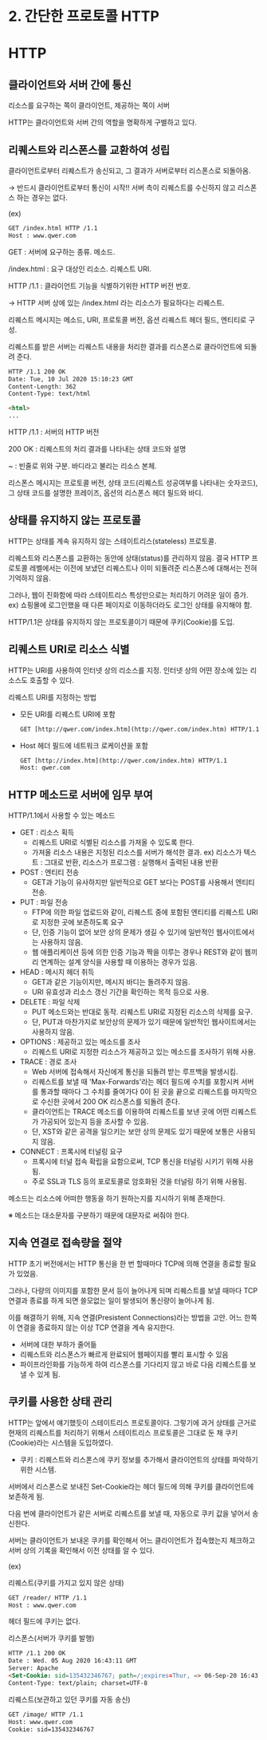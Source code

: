 # 2. 간단한 프로토콜 HTTP

# HTTP

## 클라이언트와 서버 간에 통신

리소스를 요구하는 쪽이 클라이언트, 제공하는 쪽이 서버

HTTP는 클라이언트와 서버 간의 역할을 명확하게 구별하고 있다.

## 리퀘스트와 리스폰스를 교환하여 성립

클라이언트로부터 리퀘스트가 송신되고, 그 결과가 서버로부터 리스폰스로 되돌아옴.

→ 반드시 클라이언트로부터 통신이 시작!! 서버 측이 리퀘스트를 수신하지 않고 리스폰스 하는 경우는 없다.

(ex)

```html
GET /index.html HTTP /1.1
Host : www.qwer.com
```

GET : 서버에 요구하는 종류. 메소드.

/index.html : 요구 대상인 리소스. 리퀘스트 URI.

HTTP /1.1 : 클라이언트 기능을 식별하기위한 HTTP 버전 번호.

→ HTTP 서버 상에 있는 /index.html 라는 리소스가 필요하다는 리퀘스트. 

리퀘스트 메시지는 메소드, URI, 프로토콜 버전, 옵션 리퀘스트 헤더 필드, 엔티티로 구성.

리퀘스트를 받은 서버는 리퀘스트 내용을 처리한 결과를 리스폰스로 클라이언트에 되돌려 준다.

```html
HTTP /1.1 200 OK
Date: Tue, 10 Jul 2020 15:10:23 GMT
Content-Length: 362
Content-Type: text/html

<html>
...
```

HTTP /1.1 : 서버의 HTTP 버전

200 OK : 리퀘스트의 처리 결과를 나타내는 상태 코드와 설명

<html>~ : 빈줄로 위와 구분. 바디라고 불리는 리소스 본체.

리스폰스 메시지는 프로토콜 버전, 상태 코드(리퀘스트 성공여부를 나타내는 숫자코드), 그 상태 코드를 설명한 프레이즈, 옵션의 리스폰스 헤더 필드와 바디.



## 상태를 유지하지 않는 프로토콜

HTTP는 상태를 계속 유지하지 않는 스테이트리스(stateless)  프로토콜.

리퀘스트와 리스폰스를 교환하는 동안에 상태(status)를 관리하지 않음. 결국 HTTP 프로토콜 레벨에서는 이전에 보냈던 리퀘스트나 이미 되돌려준 리스폰스에 대해서는 전혀 기억하지 않음.

그러나, 웹이 진화함에 따라 스테이트리스 특성만으로는 처리하기 어려운 일이 증가. ex) 쇼핑몰에 로그인했을 때 다른 페이지로 이동하더라도 로그인 상태를 유지해야 함.

HTTP/1.1은 상태를 유지하지 않는 프로토콜이기 때문에 쿠키(Cookie)를 도입.



## 리퀘스트 URI로 리소스 식별

HTTP는 URI를 사용하여 인터넷 상의 리소스를 지정. 인터넷 상의 어떤 장소에 있는 리소스도 호출할 수 있다.

리퀘스트 URI를 지정하는 방법

- 모든 URI를 리퀘스트 URI에 포함

    ```html
    GET [http://qwer.com/index.htm](http://qwer.com/index.htm) HTTP/1.1
    ```

- Host 헤더 필드에 네트워크 로케이션을 포함

    ```html
    GET [http://index.htm](http://qwer.com/index.htm) HTTP/1.1
    Host: qwer.com
    ```



## HTTP 메소드로 서버에 임무 부여

HTTP/1.1에서 사용할 수 있는 메소드

- GET : 리소스 획득
    - 리퀘스트 URI로 식별된 리소스를 가져올 수 있도록 한다.
    - 가져올 리소스 내용은 지정된 리소스를 서버가 해석한 결과. ex) 리소스가 텍스트 : 그대로 반환, 리소스가 프로그램 : 실행해서 출력된 내용 반환
- POST : 엔티티 전송
    - GET과 기능이 유사하지만 일반적으로 GET 보다는 POST를 사용해서 엔티티 전송.
- PUT : 파일 전송
    - FTP에 의한 파일 업로드와 같이, 리퀘스트 중에 포함된 엔티티를 리퀘스트 URI로 지정한 곳에 보존하도록 요구
    - 단, 인증 기능이 없어 보안 상의 문제가 생길 수 있기에 일반적인 웹사이트에서는 사용하지 않음.
    - 웹 애플리케이션 등에 의한 인증 기능과 짝을 이루는 경우나 REST와 같이 웹끼리 연계하는 설계 양식을 사용할 때 이용하는 경우가 있음.
- HEAD : 메시지 헤더 취득
    - GET과 같은 기능이지만, 메시지 바디는 돌려주지 않음.
    - URI  유효성과 리소스 갱신 기간을 확인하는 목적 등으로 사용.
- DELETE : 파일 삭제
    - PUT 메소드와는 반대로 동작. 리퀘스트 URI로 지정된 리소스의 삭제를 요구.
    - 단, PUT과 마찬가지로 보안상의 문제가 있기 때문에 일반적인 웹사이트에서는 사용하지 않음.
- OPTIONS : 제공하고 있는 메소드를 조사
    - 리퀘스트 URI로 지정한 리소스가 제공하고 있는 메소드를 조사하기 위해 사용.
- TRACE : 경로 조사
    - Web 서버에 접속해서 자신에게 통신을 되돌려 받는 루프백을 발생시킴.
    - 리퀘스트를 보낼 때 'Max-Forwards'라는 헤더 필드에 수치를 포함시켜 서버를 통과할 때마다 그 수치를 줄여가다 0이 된 곳을 끝으로 리퀘스트를 마지막으로 수신한 곳에서 200 OK 리스폰스를 되돌려 준다.
    - 클라이언트는 TRACE 메소드를 이용하여 리퀘스트를 보낸 곳에 어떤 리퀘스트가 가공되어 있는지 등을 조사할 수 있음.
    - 단, XST와 같은 공격을 일으키는 보안 상의 문제도 있기 때문에 보통은 사용되지 않음.
- CONNECT : 프록시에 터널링 요구
    - 프록시에 터널 접속 확립을 요함으로써, TCP 통신을 터널링 시키기 위해 사용됨.
    - 주로 SSL과 TLS 등의 포로토콜로 암호화된 것을 터널링 하기 위해 사용됨.

메소드는 리소스에 어떠한 행동을 하기 원하는지를 지시하기 위해 존재한다.   


※ 메소드는 대소문자를 구분하기 때문에 대문자로 써줘야 한다.



## 지속 연결로 접속량을 절약

HTTP 초기 버전에서는 HTTP 통신을 한 번 할때마다 TCP에 의해 연결을 종료할 필요가 있었음.

그러나, 다량의 이미지를 포함한 문서 등이 늘어나게 되며 리퀘스트를 보낼 때마다 TCP 연결과 종료를 하게 되면 쓸모없는 일이 발생되어 통신량이 늘어나게 됨.

이를 해결하기 위해, 지속 연결(Presistent Connections)라는 방법을 고안. 어느 한쪽이 연결을 종료하지 않는 이상 TCP 연결을 계속 유지한다.

- 서버에 대한 부하가 줄어듦
- 리퀘스트와 리스폰스가 빠르게 완료되어 웹페이지를 빨리 표시할 수 있음
- 파이프라인화를 가능하게 하여 리스폰스를 기다리지 않고 바로 다음 리퀘스트를 보낼 수 있게 됨.



## 쿠키를 사용한 상태 관리

HTTP는 앞에서 얘기했듯이 스테이트리스 프로토콜이다. 그렇기에 과거 상태를 근거로 현재의 리퀘스트를 처리하기 위해서 스테이트리스 프로토콜은 그대로 둔 채 쿠키(Cookie)라는 시스템을 도입하였다.

- 쿠키 : 리퀘스트와 리스폰스에 쿠키 정보를 추가해서 클라이언트의 상태를 파악하기 위한 시스템.

서버에서 리스폰스로 보내진 Set-Cookie라는 헤더 필드에 의해 쿠키를 클라이언트에 보존하게 됨. 

다음 번에 클라이언트가 같은 서버로 리퀘스트를 보낼 때, 자동으로 쿠키 값을 넣어서 송신한다.

서버는 클라이언트가 보내온 쿠키를 확인해서 어느 클라이언트가 접속했는지 체크하고 서버 상의 기록을 확인해서 이전 상태를 알 수 있다.

(ex)

리퀘스트(쿠키를 가지고 있지 않은 상태)

```html
GET /reader/ HTTP /1.1
Host : www.qwer.com
```

헤더 필드에 쿠키는 없다.

리스폰스(서버가 쿠키를 발행)

```html
HTTP /1.1 200 OK
Date : Wed. 05 Aug 2020 16:43:11 GMT
Server: Apache
<Set-Cookie: sid=135432346767; path=/;expires=Thur, => 06-Sep-20 16:43:11 GMT>
Content-Type: text/plain; charset=UTF-8
```

리퀘스트(보관하고 있던 쿠키를 자동 송신)

```html
GET /image/ HTTP /1.1
Host: www.qwer.com
Cookie: sid=135432346767
```